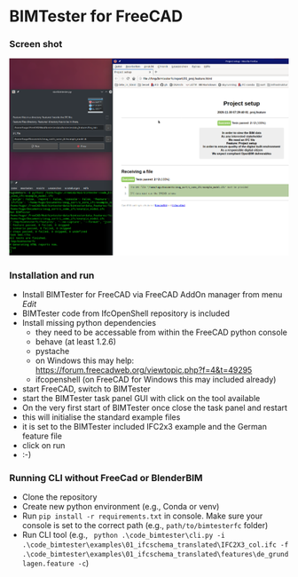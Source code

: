# BIMTester for FreeCAD
### Screen shot
![BIMTester screen](screen.png "BIMTester in action")


### Installation and run
+ Install BIMTester for FreeCAD via FreeCAD AddOn manager from menu *Edit*
+ BIMTester code from IfcOpenShell repository is included
+ Install missing python dependencies
    + they need to be accessable from within the FreeCAD python console
    + behave (at least 1.2.6)
    + pystache
    + on Windows this may help: https://forum.freecadweb.org/viewtopic.php?f=4&t=49295
    + ifcopenshell (on FreeCAD for Windows this may included already)
+ start FreeCAD, switch to BIMTester
+ start the BIMTester task panel GUI with click on the tool available
+ On the very first start of BIMTester once close the task panel and restart
+ this will initialise the standard example files
+ it is set to the BIMTester included IFC2x3 example and the German feature file
+ click on run
+ :-)

### Running CLI without FreeCad or BlenderBIM

+ Clone the repository
+ Create new python environment (e.g., Conda or venv)
+ Run `pip install -r requirements.txt` in console. 
  Make sure your console is set to the correct path (e.g., `path/to/bimtesterfc` folder)
+ Run CLI tool (e.g.,  ` python .\code_bimtester\cli.py -i .\code_bimtester\examples\01_ifcschema_translated\IFC2X3_col.ifc -f .\code_bimtester\examples\01_ifcschema_translated\features\de_grundlagen.feature -c`)

